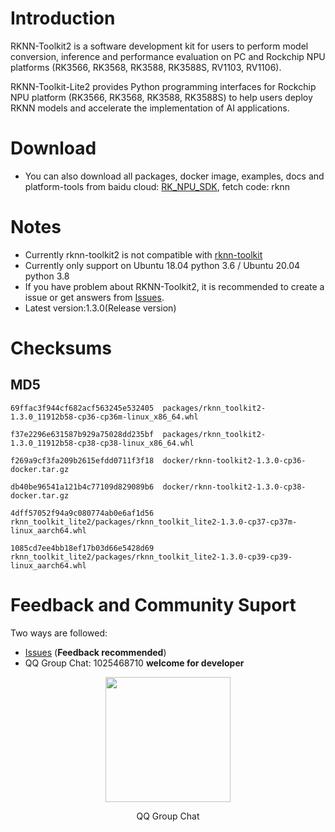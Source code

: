 # Introduction
RKNN-Toolkit2 is a software development kit for users to perform model conversion, inference and performance evaluation on PC and Rockchip NPU platforms (RK3566, RK3568, RK3588, RK3588S, RV1103, RV1106).

RKNN-Toolkit-Lite2 provides Python programming interfaces for Rockchip NPU platform  (RK3566, RK3568, RK3588, RK3588S) to help users deploy RKNN models and accelerate the implementation of AI applications.

# Download
- You can also download all packages, docker image, examples, docs and platform-tools from baidu cloud: [RK_NPU_SDK](https://eyun.baidu.com/s/3eTDMk6Y), fetch code: rknn

# Notes
- Currently rknn-toolkit2 is not compatible with [rknn-toolkit](https://github.com/rockchip-linux/rknn-toolkit)
- Currently only support on Ubuntu 18.04 python 3.6 / Ubuntu 20.04 python 3.8
- If you have problem about RKNN-Toolkit2, it is recommended to create a issue or get answers from [Issues](https://github.com/rockchip-linux/rknn-toolkit2/issues).
- Latest version:1.3.0(Release version)

# Checksums
## MD5
```
69ffac3f944cf682acf563245e532405  packages/rknn_toolkit2-1.3.0_11912b58-cp36-cp36m-linux_x86_64.whl

f37e2296e631587b929a75028dd235bf  packages/rknn_toolkit2-1.3.0_11912b58-cp38-cp38-linux_x86_64.whl

f269a9cf3fa209b2615efdd0711f3f18  docker/rknn-toolkit2-1.3.0-cp36-docker.tar.gz

db40be96541a121b4c77109d829089b6  docker/rknn-toolkit2-1.3.0-cp38-docker.tar.gz

4dff57052f94a9c080774ab0e6af1d56  rknn_toolkit_lite2/packages/rknn_toolkit_lite2-1.3.0-cp37-cp37m-linux_aarch64.whl

1085cd7ee4bb18ef17b03d66e5428d69  rknn_toolkit_lite2/packages/rknn_toolkit_lite2-1.3.0-cp39-cp39-linux_aarch64.whl
```
# Feedback and Community Suport
Two ways are followed:
- [Issues](https://github.com/rockchip-linux/rknn-toolkit2/issues) (**Feedback recommended**)
- QQ Group Chat: 1025468710 **welcome for developer**
<p align="center"><img width="200" height="200"  src="https://github.com/rockchip-linux/rknn-toolkit2/blob/master/QQGroupQRCode.png"/></p>
<p align="center">QQ Group Chat</p>
